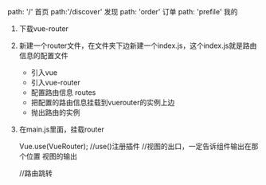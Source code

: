 path: '/'   首页
path:'/discover'  发现
path: 'order'    订单
path: 'prefile'  我的



1. 下载vue-router 
2.  新建一个router文件，在文件夹下边新建一个index.js，这个index.js就是路由信息的配置文件

    - 引入vue
    - 引入vue-router
    - 配置路由信息  routes
    - 把配置的路由信息挂载到vuerouter的实例上边
    - 抛出路由的实例

3. 在main.js里面，挂载router

    Vue.use(VueRouter); //use()注册插件
    //视图的出口，一定告诉组件输出在那个位置
    <router-view></router-view>  视图的输出

    <router-link to="/"></router-link>  //路由跳转


